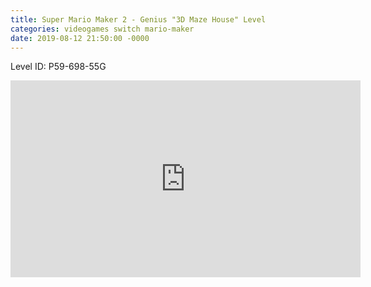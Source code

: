```yaml
---
title: Super Mario Maker 2 - Genius "3D Maze House" Level
categories: videogames switch mario-maker
date: 2019-08-12 21:50:00 -0000
---
```

Level ID: P59-698-55G

<div><iframe width="560" height="315" src="https://www.youtube-nocookie.com/embed/6jSrUh1FDxg?controls=0" frameborder="0" allow="accelerometer; autoplay; encrypted-media; gyroscope; picture-in-picture" allowfullscreen></iframe></div>
